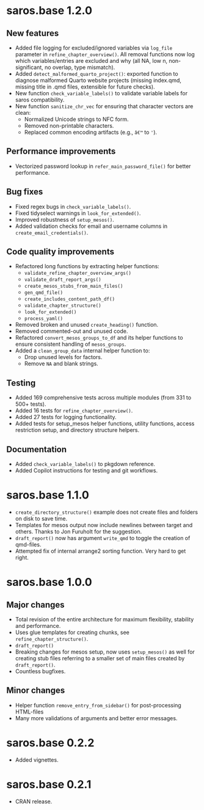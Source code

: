 # saros.base 1.2.0

## New features
- Added file logging for excluded/ignored variables via `log_file` parameter in `refine_chapter_overview()`. All removal functions now log which variables/entries are excluded and why (all NA, low n, non-significant, no overlap, type mismatch).
- Added `detect_malformed_quarto_project()`: exported function to diagnose malformed Quarto website projects (missing index.qmd, missing title in .qmd files, extensible for future checks).
- New function `check_variable_labels()` to validate variable labels for saros compatibility.
- New function `sanitize_chr_vec` for ensuring that character vectors are clean:
  - Normalized Unicode strings to NFC form.
  - Removed non-printable characters.
  - Replaced common encoding artifacts (e.g., `â€™` to `'`).

## Performance improvements
- Vectorized password lookup in `refer_main_password_file()` for better performance.

## Bug fixes
- Fixed regex bugs in `check_variable_labels()`.
- Fixed tidyselect warnings in `look_for_extended()`.
- Improved robustness of `setup_mesos()`.
- Added validation checks for email and username columns in `create_email_credentials()`.

## Code quality improvements
- Refactored long functions by extracting helper functions:
  - `validate_refine_chapter_overview_args()`
  - `validate_draft_report_args()`
  - `create_mesos_stubs_from_main_files()`
  - `gen_qmd_file()`
  - `create_includes_content_path_df()`
  - `validate_chapter_structure()`
  - `look_for_extended()`
  - `process_yaml()`
- Removed broken and unused `create_heading()` function.
- Removed commented-out and unused code.
- Refactored `convert_mesos_groups_to_df` and its helper functions to ensure consistent handling of `mesos_groups`.
- Added a `clean_group_data` internal helper function to:
  - Drop unused levels for factors.
  - Remove `NA` and blank strings.

## Testing
- Added 169 comprehensive tests across multiple modules (from 331 to 500+ tests).
- Added 16 tests for `refine_chapter_overview()`.
- Added 27 tests for logging functionality.
- Added tests for setup_mesos helper functions, utility functions, access restriction setup, and directory structure helpers.

## Documentation
- Added `check_variable_labels()` to pkgdown reference.
- Added Copilot instructions for testing and git workflows.

# saros.base 1.1.0

* `create_directory_structure()` example does not create files and folders on disk to save time. 
* Templates for mesos output now include newlines between target and others. Thanks to Jon Furuholt for the suggestion.
* `draft_report()` now has argument `write_qmd` to toggle the creation of qmd-files.
* Attempted fix of internal arrange2 sorting function. Very hard to get right.

# saros.base 1.0.0

## Major changes

* Total revision of the entire architecture for maximum flexibility, stability and performance. 
* Uses glue templates for creating chunks, see `refine_chapter_structure()`.
* `draft_report()` 
* Breaking changes for mesos setup, now uses `setup_mesos()` as well for creating stub files referring to a smaller set of main files created by `draft_report()`.
* Countless bugfixes.

## Minor changes
* Helper function `remove_entry_from_sidebar()` for post-processing HTML-files
* Many more validations of arguments and better error messages.

# saros.base 0.2.2

* Added vignettes.

# saros.base 0.2.1

* CRAN release.
